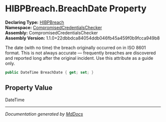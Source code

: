 ﻿<!--  
  <auto-generated>   
    The contents of this file were generated by a tool.  
    Changes to this file may be list if the file is regenerated  
  </auto-generated>   
-->

# HIBPBreach.BreachDate Property

**Declaring Type:** [HIBPBreach](../index.md)  
**Namespace:** [CompromisedCredentialsChecker](../../index.md)  
**Assembly:** CompromisedCredentialsChecker  
**Assembly Version:** 1.1.0+22dbbdca84054ddb046fb45a459f0b9fcca949b8

The date (with no time) the breach originally occurred on in ISO 8601 format. This is not always accurate — frequently breaches are discovered and reported long after the original incident. Use this attribute as a guide only.

```csharp
public DateTime BreachDate { get; set; }
```

## Property Value

DateTime

___

*Documentation generated by [MdDocs](https://github.com/ap0llo/mddocs)*
